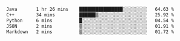 <!--START_SECTION:waka-->

```txt
Java       1 hr 26 mins    ████████████████░░░░░░░░░   64.63 %
C++        34 mins         ██████▒░░░░░░░░░░░░░░░░░░   25.92 %
Python     6 mins          █░░░░░░░░░░░░░░░░░░░░░░░░   04.54 %
JSON       2 mins          ▒░░░░░░░░░░░░░░░░░░░░░░░░   01.91 %
Markdown   2 mins          ▒░░░░░░░░░░░░░░░░░░░░░░░░   01.72 %
```

<!--END_SECTION:waka-->
